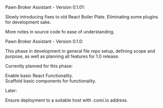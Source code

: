 Pawn Broker Assistant - Version 0.1.01:  

Slowly introducing fixes to old React Boiler Plate. Eliminating some plugins for development sake.  

More notes in source code fo ease of understanding.

Pawn Broker Assistant - Version 0.1.0:  

This phase in development in general file repo setup, defining scope and purpose, as well as planning all features for 1.0 release.  

Currently planned for this phase:  

Enable basic React Functionality.  
Scaffold basic components for functionality.  

Later:  

Ensure deployment to a suitable host with .com/.io address.  